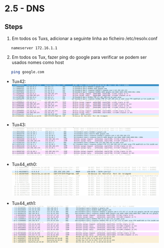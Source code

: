 # 2.5 - DNS

## Steps

1. Em todos os Tuxs, adicionar a seguinte linha ao ficheiro /etc/resolv.conf

```note
   nameserver 172.16.1.1
```
2. Em todos os Tux, fazer ping do google para verificar se podem ser usados nomes como host

```bash
   ping google.com
```

- Tux42:
![Alt text](../img/exp5-tux42.png)

- Tux43:
![Alt text](../img/exp5-tux43.png)

- Tux44_eth0:
![Alt text](../img/exp5-tux44_eth0.png)

- Tux44_eth1:
![Alt text](../img/exp5-tux44_eth1.png)
